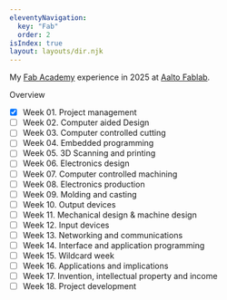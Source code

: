 ```yaml
---
eleventyNavigation:
  key: "Fab"
  order: 2
isIndex: true
layout: layouts/dir.njk
---
```


My [Fab Academy](https://fabacademy.org/2025/schedule.html) experience in 2025 at [Aalto Fablab](https://studios.aalto.fi/fablab/).

Overview

- [x] Week 01. Project management
- [ ] Week 02. Computer aided Design
- [ ] Week 03. Computer controlled cutting
- [ ] Week 04. Embedded programming
- [ ] Week 05. 3D Scanning and printing
- [ ] Week 06. Electronics design
- [ ] Week 07. Computer controlled machining
- [ ] Week 08. Electronics production
- [ ] Week 09. Molding and casting
- [ ] Week 10. Output devices
- [ ] Week 11. Mechanical design & machine design
- [ ] Week 12. Input devices
- [ ] Week 13. Networking and communications
- [ ] Week 14. Interface and application programming
- [ ] Week 15. Wildcard week
- [ ] Week 16. Applications and implications
- [ ] Week 17. Invention, intellectual property and income
- [ ] Week 18. Project development
